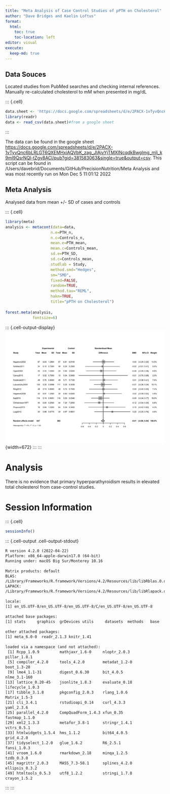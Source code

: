 ```yaml
---
title: "Meta Analysis of Case Control Studies of pPTH on Cholesterol"
author: "Dave Bridges and Kaelin Loftus"
format:
  html:
    toc: true
    toc-location: left
editor: visual
execute:
  keep-md: true
---
```






## Data Souces

Located studies from PubMed searches and checking internal references.  Manually re-calculated cholesterol to mM when presented in mg/dL



::: {.cell}

```{.r .cell-code}
data.sheet <- 'https://docs.google.com/spreadsheets/d/e/2PACX-1vTyvQnc6bLRLGT6QXEMHxiAQVbK_zag_JIAjvYjTMXINcqdkBwglmg_mlj_k9ml9QsrNQl-tZgy8ACl/pub?gid=381583063&single=true&output=csv'
library(readr)
data <- read_csv(data.sheet)#from a google sheet
```
:::


The data can be found in the google sheet https://docs.google.com/spreadsheets/d/e/2PACX-1vTyvQnc6bLRLGT6QXEMHxiAQVbK_zag_JIAjvYjTMXINcqdkBwglmg_mlj_k9ml9QsrNQl-tZgy8ACl/pub?gid=381583063&single=true&output=csv.  This script can be found in /Users/davebrid/Documents/GitHub/PrecisionNutrition/Meta Analysis and was most recently run on Mon Dec  5 11:01:12 2022

## Meta Analysis

Analysed data from mean +/- SD of cases and controls


::: {.cell}

```{.r .cell-code}
library(meta)
analysis <- metacont(data=data,
                    n.e=PTH_n,
                    n.c=Controls_n,
                    mean.e=PTH_mean,
                    mean.c=Controls_mean,
                    sd.e=PTH_SD,
                    sd.c=Controls_mean,
                    studlab = Study,
                    method.smd="Hedges",
                    sm="SMD",
                    fixed=FALSE,
                    random=TRUE,
                    method.tau="REML",
                    hakn=TRUE,
                    title="pPTH on Cholesterol")

forest.meta(analysis,
            fontsize=6)
```

::: {.cell-output-display}
![](figures/pth-meta-analysis-1.png){width=672}
:::
:::


# Analysis

There is no evidence that primary hyperparathyroidism results in elevated total cholesterol from case-control studies.

# Session Information


::: {.cell}

```{.r .cell-code}
sessionInfo()
```

::: {.cell-output .cell-output-stdout}
```
R version 4.2.0 (2022-04-22)
Platform: x86_64-apple-darwin17.0 (64-bit)
Running under: macOS Big Sur/Monterey 10.16

Matrix products: default
BLAS:   /Library/Frameworks/R.framework/Versions/4.2/Resources/lib/libRblas.0.dylib
LAPACK: /Library/Frameworks/R.framework/Versions/4.2/Resources/lib/libRlapack.dylib

locale:
[1] en_US.UTF-8/en_US.UTF-8/en_US.UTF-8/C/en_US.UTF-8/en_US.UTF-8

attached base packages:
[1] stats     graphics  grDevices utils     datasets  methods   base     

other attached packages:
[1] meta_6.0-0  readr_2.1.3 knitr_1.41 

loaded via a namespace (and not attached):
 [1] Rcpp_1.0.9         mathjaxr_1.6-0     nloptr_2.0.3       pillar_1.8.1      
 [5] compiler_4.2.0     tools_4.2.0        metadat_1.2-0      boot_1.3-28       
 [9] lme4_1.1-31        digest_0.6.30      bit_4.0.5          nlme_3.1-160      
[13] lattice_0.20-45    jsonlite_1.8.3     evaluate_0.18      lifecycle_1.0.3   
[17] tibble_3.1.8       pkgconfig_2.0.3    rlang_1.0.6        Matrix_1.5-3      
[21] cli_3.4.1          rstudioapi_0.14    curl_4.3.3         yaml_2.3.6        
[25] parallel_4.2.0     CompQuadForm_1.4.3 xfun_0.35          fastmap_1.1.0     
[29] xml2_1.3.3         metafor_3.8-1      stringr_1.4.1      vctrs_0.5.1       
[33] htmlwidgets_1.5.4  hms_1.1.2          bit64_4.0.5        grid_4.2.0        
[37] tidyselect_1.2.0   glue_1.6.2         R6_2.5.1           fansi_1.0.3       
[41] vroom_1.6.0        rmarkdown_2.18     minqa_1.2.5        tzdb_0.3.0        
[45] magrittr_2.0.3     MASS_7.3-58.1      splines_4.2.0      ellipsis_0.3.2    
[49] htmltools_0.5.3    utf8_1.2.2         stringi_1.7.8      crayon_1.5.2      
```
:::
:::
